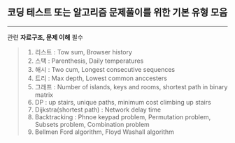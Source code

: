 ## 코딩 테스트 또는 알고리즘 문제풀이를 위한 기본 유형 모음
* * *
관련 __자료구조, 문제 이해__ 필수

>
>  1. 리스트 : Tow sum, Browser history
>  2. 스택 : Parenthesis, Daily temperatures
>  3. 해시 : Two cum, Longest consecutive sequences
>  4. 트리 : Max depth, Lowest common anccesters
>  5. 그래프 : Number of islands, keys and rooms, shortest path in binary matrix
>  6. DP : up stairs, unique paths, minimum cost climbing up stairs
>  7. Dijkstra(shortest path) : Network delay time
>  8. Backtracking : Phnoe keypad problem, Permutation problem, Subsets problem, Combination problem
>  9. Bellmen Ford algorithm, Floyd Washall algorithm
